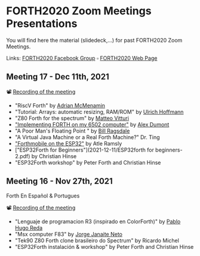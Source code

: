 # FORTH2020 Zoom Meetings Presentations

You will find here the material (slidedeck,...) for past FORTH2020 Zoom Meetings.

Links: [FORTH2020 Facebook Group](https://www.facebook.com/groups/forth2020/) ▫ [FORTH2020 Web Page](https://www.forth2020.org/)

## Meeting 17 - Dec 11th, 2021

📽 [Recording of the meeting](https://www.youtube.com/watch?v=hjeyjLjj5nc)

* "RiscV Forth" by [Adrian McMenamin](https://github.com/mcmenaminadrian)
* "Tutorial: Arrays: automatic resizing, RAM/ROM" by [Ulrich Hoffmann](https://github.com/uho)
* "Z80 Forth for the spectrum" by [Matteo Vitturi](https://github.com/mattsteeldue)
* ["Implementing FORTH on my 6502 computer"](https://github.com/adumont/hb6502/tree/main/forth/presentation) by [Alex Dumont](https://github.com/adumont)
* "A Poor Man's Floating Point " by [Bill Ragsdale](https://github.com/BillRagsdale)
* "A Virtual Java Machine or a Real Forth Machine?" Dr. Ting
* ["Forthmobile on the ESP32"](https://esp32forth.forth2020.org/projects-2/autonomous-rover-forthmobile) by Atle Ramsly 
* ["ESP32Forth for Beginners"](2021-12-11/ESP32forth for beginners-2.pdf) by Christian Hinse
* "ESP32Forth workshop" by Peter Forth and Christian Hinse

## Meeting 16 - Nov 27th, 2021

Forth En Español & Portugues

📽 [Recording of the meeting](https://www.youtube.com/watch?v=h69ljgyuRfk)

* "Lenguaje de programacion R3 (inspirado en ColorForth)" by [Pablo Hugo Reda](https://github.com/phreda4)
* "Msx  computer F83"  by [Jorge Janaite Neto](https://github.com/janaite)
* "Tek90 Z80 Forth clone brasileiro do  Spectrum" by Ricardo Michel
* "ESP32Forth instalación & workshop" by Peter Forth and Christian Hinse

